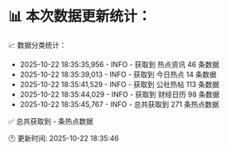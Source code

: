 📊 本次数据更新统计：
==========================

📈 数据分类统计：
- 2025-10-22 18:35:35,956 - INFO - 获取到 热点资讯 46 条数据
- 2025-10-22 18:35:39,013 - INFO - 获取到 今日热点 14 条数据
- 2025-10-22 18:35:41,529 - INFO - 获取到 公社热帖 113 条数据
- 2025-10-22 18:35:44,029 - INFO - 获取到 财经日历 98 条数据
- 2025-10-22 18:35:45,767 - INFO - 总共获取到 271 条热点数据

✅ 总共获取到 - 条热点数据

🕐 更新时间: 2025-10-22 18:35:46
